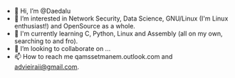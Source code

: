 - 👋 Hi, I’m @Daedalu
- 👀 I’m interested in Network Security, Data Science, GNU/Linux (I'm Linux enthusiast!) and OpenSource as a whole.
- 🌱 I'm currently learning C, Python, Linux and Assembly (all on my own, searching to and fro).
- 💞️ I’m looking to collaborate on ...
- 📫 How to reach me qamssetmanem.outlook.com and advieiraii@gmail.com.

<!---I'm just a beginner and curious at IT, fascinated by technology and programming languages, Network Security (despite being very, very newbie to it). With a special love for "Linuxverse", since this was my the point of entry in this world (thanks AntiX Linux!!!). 

--->
